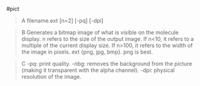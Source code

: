 #pict

>A filename.ext [n=2] [-pq] [-dpi] 

>B Generates a bitmap image of what is visible on the molecule display. n refers to the size of the output image. If n<10, it refers to a multiple of the current display size. If n>100, it refers to the width of the image in pixels. 
ext {png, jpg, bmp}. png is best. 

>C -pq: print quality.
-nbg: removes the background from the picture (making it transparent with the alpha channel).
-dpi: physical resolution of the image.
